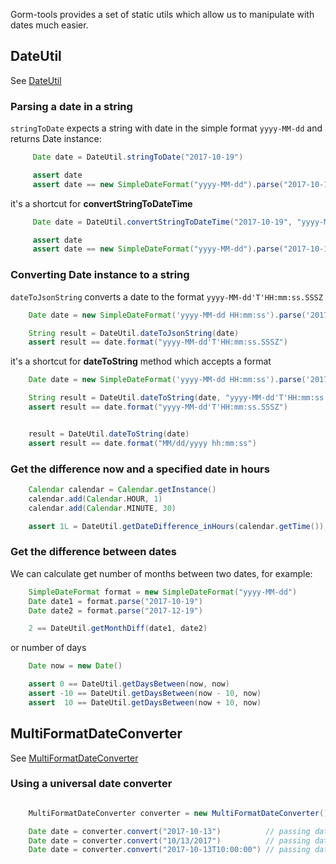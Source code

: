 Gorm-tools provides a set of static utils which allow us to manipulate with dates much easier.

## DateUtil

See [DateUtil](https://github.com/yakworks/gorm-tools/blob/master/plugin/src/main/groovy/gorm/tools/beans/DateUtil.groovy)

### Parsing a date in a string

```stringToDate``` expects a string with date in the simple format ```yyyy-MM-dd``` and returns Date instance:

```groovy
     Date date = DateUtil.stringToDate("2017-10-19")

     assert date
     assert date == new SimpleDateFormat("yyyy-MM-dd").parse("2017-10-19")
```

it's a shortcut for **convertStringToDateTime**

```groovy
     Date date = DateUtil.convertStringToDateTime("2017-10-19", "yyyy-MM-dd")

     assert date
     assert date == new SimpleDateFormat("yyyy-MM-dd").parse("2017-10-19")
```


### Converting Date instance to a string

```dateToJsonString``` converts a date to the format ```yyyy-MM-dd'T'HH:mm:ss.SSSZ```

```groovy
    Date date = new SimpleDateFormat('yyyy-MM-dd HH:mm:ss').parse('2017-10-20 22:00:00')

    String result = DateUtil.dateToJsonString(date)
    assert result == date.format("yyyy-MM-dd'T'HH:mm:ss.SSSZ")
```

it's a shortcut for **dateToString** method which accepts a format

```groovy
    Date date = new SimpleDateFormat('yyyy-MM-dd HH:mm:ss').parse('2017-10-20 22:00:00')

    String result = DateUtil.dateToString(date, "yyyy-MM-dd'T'HH:mm:ss.SSSZ")
    assert result == date.format("yyyy-MM-dd'T'HH:mm:ss.SSSZ")


    result = DateUtil.dateToString(date)
    assert result == date.format("MM/dd/yyyy hh:mm:ss")
```


### Get the difference now and a specified date in hours

```groovy
    Calendar calendar = Calendar.getInstance()
    calendar.add(Calendar.HOUR, 1)
    calendar.add(Calendar.MINUTE, 30)

    assert 1L = DateUtil.getDateDifference_inHours(calendar.getTime())
```

### Get the difference between dates

We can calculate get number of months between two dates, for example:

```groovy
    SimpleDateFormat format = new SimpleDateFormat("yyyy-MM-dd")
    Date date1 = format.parse("2017-10-19")
    Date date2 = format.parse("2017-12-19")

    2 == DateUtil.getMonthDiff(date1, date2)
```

or number of days

```groovy
    Date now = new Date()

    assert 0 == DateUtil.getDaysBetween(now, now)
    assert -10 == DateUtil.getDaysBetween(now - 10, now)
    assert  10 == DateUtil.getDaysBetween(now + 10, now)
```

## MultiFormatDateConverter

See [MultiFormatDateConverter](https://github.com/yakworks/gorm-tools/blob/master/plugin/src/main/groovy/gorm/tools/beans/MultiFormatDateConverter.groovy)

### Using a universal date converter

```groovy

    MultiFormatDateConverter converter = new MultiFormatDateConverter()

    Date date = converter.convert("2017-10-13")          // passing date in format yyyy-MM-dd
    Date date = converter.convert("10/13/2017")          // passing date in format MM/dd/yy
    Date date = converter.convert("2017-10-13T10:00:00") // passing date in format yyyy-MM-dd'T'HH:mm:ss

```